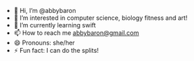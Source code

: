 - 👋 Hi, I’m @abbybaron
- 👀 I’m interested in computer science, biology fitness and art!
- 🌱 I’m currently learning swift 
- 📫 How to reach me abbybaron@gmail.com
- 😄 Pronouns: she/her
- ⚡ Fun fact: I can do the splits!

<!---
abbybaron/abbybaron is a ✨ special ✨ repository because its `README.md` (this file) appears on your GitHub profile.
You can click the Preview link to take a look at your changes.
--->
